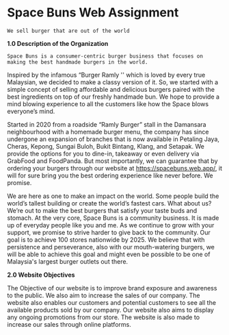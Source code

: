 # Space Buns Web Assignment

	We sell burger that are out of the world


**1.0 Description of the Organization**

	Space Buns is a consumer-centric burger business that focuses on making the best handmade burgers in the world.


Inspired by the infamous “Burger Ramly '' which is loved by every true Malaysian, we decided to make a classy version of it. So, we started with a simple concept of selling affordable and delicious burgers paired with the best ingredients on top of our freshly handmade bun. We hope to provide a mind blowing experience to all the customers like how the Space blows everyone’s mind.


Started in 2020 from a roadside “Ramly Burger” stall in the Damansara neighbourhood with a homemade burger menu, the company has since undergone an expansion of branches that is now available in Petaling Jaya, Cheras, Kepong, Sungai Buloh, Bukit Bintang, Klang, and Setapak. We provide the options for you to dine-in, takeaway or even delivery via GrabFood and FoodPanda. But most importantly, we can guarantee that by ordering your burgers through our website at https://spacebuns.web.app/, it will for sure bring you the best ordering experience like never before. We promise.


We are here as one to make an impact on the world. Some people build the world’s tallest building or create the world’s fastest cars. What about us? We’re out to make the best burgers that satisfy your taste buds and stomach. At the very core, Space Buns is a community business. It is made up of everyday people like you and me. As we continue to grow with your support, we promise to strive harder to give back to the community.
Our goal is to achieve 100 stores nationwide by 2025. We believe that with persistence and perseverance, also with our mouth-watering burgers, we will be able to achieve this goal and might even be possible to be one of Malaysia's largest burger outlets out there.



**2.0 Website Objectives**

The Objective of our website is to improve brand exposure and awareness to the public. We also aim to increase the sales of our company. The website also enables our customers and potential customers to see all the available products sold by our company. Our website also aims to display any ongoing promotions from our store. The website is also made to increase our sales through online platforms.
